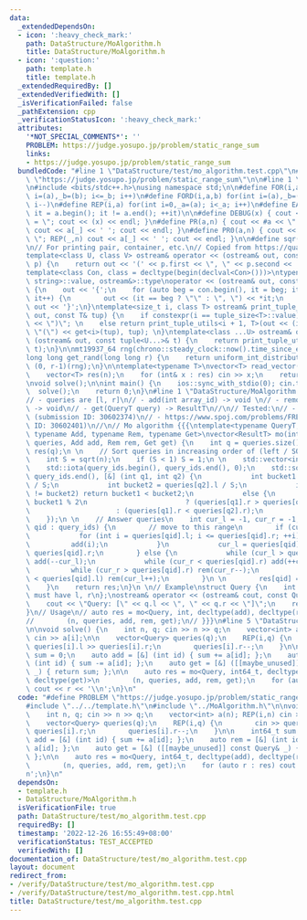 ```yaml
---
data:
  _extendedDependsOn:
  - icon: ':heavy_check_mark:'
    path: DataStructure/MoAlgorithm.h
    title: DataStructure/MoAlgorithm.h
  - icon: ':question:'
    path: template.h
    title: template.h
  _extendedRequiredBy: []
  _extendedVerifiedWith: []
  _isVerificationFailed: false
  _pathExtension: cpp
  _verificationStatusIcon: ':heavy_check_mark:'
  attributes:
    '*NOT_SPECIAL_COMMENTS*': ''
    PROBLEM: https://judge.yosupo.jp/problem/static_range_sum
    links:
    - https://judge.yosupo.jp/problem/static_range_sum
  bundledCode: "#line 1 \"DataStructure/test/mo_algorithm.test.cpp\"\n#define PROBLEM\
    \ \"https://judge.yosupo.jp/problem/static_range_sum\"\n\n#line 1 \"template.h\"\
    \n#include <bits/stdc++.h>\nusing namespace std;\n\n#define FOR(i,a,b) for(int\
    \ i=(a),_b=(b); i<=_b; i++)\n#define FORD(i,a,b) for(int i=(a),_b=(b); i>=_b;\
    \ i--)\n#define REP(i,a) for(int i=0,_a=(a); i<_a; i++)\n#define EACH(it,a) for(__typeof(a.begin())\
    \ it = a.begin(); it != a.end(); ++it)\n\n#define DEBUG(x) { cout << #x << \"\
    \ = \"; cout << (x) << endl; }\n#define PR(a,n) { cout << #a << \" = \"; FOR(_,1,n)\
    \ cout << a[_] << ' '; cout << endl; }\n#define PR0(a,n) { cout << #a << \" =\
    \ \"; REP(_,n) cout << a[_] << ' '; cout << endl; }\n\n#define sqr(x) ((x) * (x))\n\
    \n// For printing pair, container, etc.\n// Copied from https://quangloc99.github.io/2021/07/30/my-CP-debugging-template.html\n\
    template<class U, class V> ostream& operator << (ostream& out, const pair<U, V>&\
    \ p) {\n    return out << '(' << p.first << \", \" << p.second << ')';\n}\n\n\
    template<class Con, class = decltype(begin(declval<Con>()))>\ntypename enable_if<!is_same<Con,\
    \ string>::value, ostream&>::type\noperator << (ostream& out, const Con& con)\
    \ {\n    out << '{';\n    for (auto beg = con.begin(), it = beg; it != con.end();\
    \ it++) {\n        out << (it == beg ? \"\" : \", \") << *it;\n    }\n    return\
    \ out << '}';\n}\ntemplate<size_t i, class T> ostream& print_tuple_utils(ostream&\
    \ out, const T& tup) {\n    if constexpr(i == tuple_size<T>::value) return out\
    \ << \")\"; \n    else return print_tuple_utils<i + 1, T>(out << (i ? \", \" :\
    \ \"(\") << get<i>(tup), tup); \n}\ntemplate<class ...U> ostream& operator <<\
    \ (ostream& out, const tuple<U...>& t) {\n    return print_tuple_utils<0, tuple<U...>>(out,\
    \ t);\n}\n\nmt19937_64 rng(chrono::steady_clock::now().time_since_epoch().count());\n\
    long long get_rand(long long r) {\n    return uniform_int_distribution<long long>\
    \ (0, r-1)(rng);\n}\n\ntemplate<typename T>\nvector<T> read_vector(int n) {\n\
    \    vector<T> res(n);\n    for (int& x : res) cin >> x;\n    return res;\n}\n\
    \nvoid solve();\n\nint main() {\n    ios::sync_with_stdio(0); cin.tie(0);\n  \
    \  solve();\n    return 0;\n}\n#line 1 \"DataStructure/MoAlgorithm.h\"\n// Notes:\n\
    // - queries are [l, r]\n// - add(int array_id) -> void \n// - remove(int array_id)\
    \ -> void\n// - get(QueryT query) -> ResultT\n//\n// Tested:\n// - https://www.spoj.com/problems/KDOMINO/\
    \ (submission ID: 30602374)\n// - https://www.spoj.com/problems/FREQ2 (submission\
    \ ID: 30602401)\n//\n// Mo algorithm {{{\ntemplate<typename QueryT, typename ResultT,\
    \ typename Add, typename Rem, typename Get>\nvector<ResultT> mo(int n, std::vector<QueryT>\
    \ queries, Add add, Rem rem, Get get) {\n    int q = queries.size();\n    std::vector<ResultT>\
    \ res(q);\n \n    // Sort queries in increasing order of (left / SQRT, right)\n\
    \    int S = sqrt(n);\n    if (S < 1) S = 1;\n \n    std::vector<int> query_ids(q);\n\
    \    std::iota(query_ids.begin(), query_ids.end(), 0);\n    std::sort(query_ids.begin(),\
    \ query_ids.end(), [&] (int q1, int q2) {\n            int bucket1 = queries[q1].l\
    \ / S;\n            int bucket2 = queries[q2].l / S;\n            if (bucket1\
    \ != bucket2) return bucket1 < bucket2;\n            else {\n                return\
    \ bucket1 % 2\n                        ? (queries[q1].r > queries[q2].r)\n   \
    \                     : (queries[q1].r < queries[q2].r);\n            }\n    \
    \    });\n \n    // Answer queries\n    int cur_l = -1, cur_r = -1;\n    for (int\
    \ qid : query_ids) {\n        // move to this range\n        if (cur_l < 0) {\n\
    \            for (int i = queries[qid].l; i <= queries[qid].r; ++i) {\n      \
    \          add(i);\n            }\n            cur_l = queries[qid].l, cur_r =\
    \ queries[qid].r;\n        } else {\n            while (cur_l > queries[qid].l)\
    \ add(--cur_l);\n            while (cur_r < queries[qid].r) add(++cur_r);\n  \
    \          while (cur_r > queries[qid].r) rem(cur_r--);\n            while (cur_l\
    \ < queries[qid].l) rem(cur_l++);\n        }\n \n        res[qid] = get(queries[qid]);\n\
    \    }\n    return res;\n}\n \n// Example\nstruct Query {\n    int l, r;  // QueryT\
    \ must have l, r\n};\nostream& operator << (ostream& cout, const Query& q) {\n\
    \    cout << \"Query: [\" << q.l << \", \" << q.r << \"]\";\n    return cout;\n\
    }\n// Usage\n// auto res = mo<Query, int, decltype(add), decltype(rem), decltype(get)>\n\
    //        (n, queries, add, rem, get);\n// }}}\n#line 5 \"DataStructure/test/mo_algorithm.test.cpp\"\
    \n\nvoid solve() {\n    int n, q; cin >> n >> q;\n    vector<int> a(n); REP(i,n)\
    \ cin >> a[i];\n\n    vector<Query> queries(q);\n    REP(i,q) {\n        cin >>\
    \ queries[i].l >> queries[i].r;\n        queries[i].r--;\n    }\n\n    int64_t\
    \ sum = 0;\n    auto add = [&] (int id) { sum += a[id]; };\n    auto rem = [&]\
    \ (int id) { sum -= a[id]; };\n    auto get = [&] ([[maybe_unused]] const Query&\
    \ _) { return sum; };\n\n    auto res = mo<Query, int64_t, decltype(add), decltype(rem),\
    \ decltype(get)>\n        (n, queries, add, rem, get);\n    for (auto r : res)\
    \ cout << r << '\\n';\n}\n"
  code: "#define PROBLEM \"https://judge.yosupo.jp/problem/static_range_sum\"\n\n\
    #include \"../../template.h\"\n#include \"../MoAlgorithm.h\"\n\nvoid solve() {\n\
    \    int n, q; cin >> n >> q;\n    vector<int> a(n); REP(i,n) cin >> a[i];\n\n\
    \    vector<Query> queries(q);\n    REP(i,q) {\n        cin >> queries[i].l >>\
    \ queries[i].r;\n        queries[i].r--;\n    }\n\n    int64_t sum = 0;\n    auto\
    \ add = [&] (int id) { sum += a[id]; };\n    auto rem = [&] (int id) { sum -=\
    \ a[id]; };\n    auto get = [&] ([[maybe_unused]] const Query& _) { return sum;\
    \ };\n\n    auto res = mo<Query, int64_t, decltype(add), decltype(rem), decltype(get)>\n\
    \        (n, queries, add, rem, get);\n    for (auto r : res) cout << r << '\\\
    n';\n}\n"
  dependsOn:
  - template.h
  - DataStructure/MoAlgorithm.h
  isVerificationFile: true
  path: DataStructure/test/mo_algorithm.test.cpp
  requiredBy: []
  timestamp: '2022-12-26 16:55:49+08:00'
  verificationStatus: TEST_ACCEPTED
  verifiedWith: []
documentation_of: DataStructure/test/mo_algorithm.test.cpp
layout: document
redirect_from:
- /verify/DataStructure/test/mo_algorithm.test.cpp
- /verify/DataStructure/test/mo_algorithm.test.cpp.html
title: DataStructure/test/mo_algorithm.test.cpp
---
```

